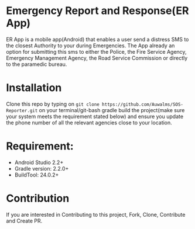 # Emergency Report and Response(ER App)
ER App is a mobile app(Android) that enables a user send a distress SMS to the closest Authority to your during Emergencies. The App already an option for submitting this sms to either the Police, the Fire Service Agency, Emergency Management Agency, the Road Service Commission or directly to the paramedic bureau.

 # Installation
 Clone this repo by typing on `git clone https://github.com/Auwalms/SOS-Reporter.git` on your terminal/git-bash gradle build the project(make sure your system meets the requirement stated below) and ensure you update the phone number of all the relevant agencies close to your location.

# Requirement:
 * Android Studio 2.2+
 * Gradle version: 2.2.0+
 * BuildTool: 24.0.2+

# Contribution

If you are interested in Contributing to this project, Fork, Clone, Contribute and Create PR.

